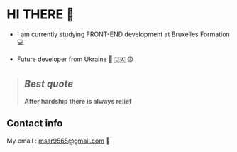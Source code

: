 # HI THERE 👋

- I am currently studying FRONT-END development at Bruxelles Formation 💻

- Future developer from Ukraine 🔵 🇺🇦 🟡

> ## _Best quote_
>
> **After hardship there is always relief**

## Contact info

My email : msar9565@gmail.com :email:
